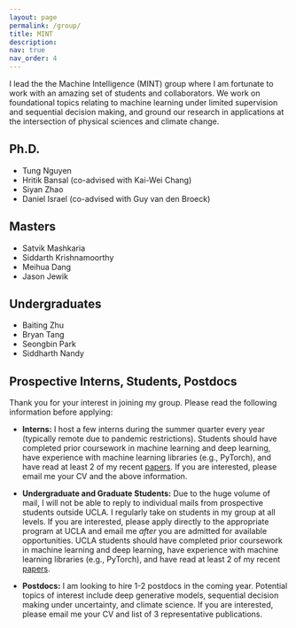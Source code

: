 ```yaml
---
layout: page
permalink: /group/
title: MINT
description: 
nav: true
nav_order: 4
---
```



I lead the the Machine Intelligence (MINT) group where I am fortunate to work with an amazing set of students and collaborators. 
We work on foundational topics relating to machine learning under limited supervision and sequential decision making, and ground our research in applications at the intersection of physical sciences and climate change.

## Ph.D.

* Tung Nguyen
* Hritik Bansal (co-advised with Kai-Wei Chang)
* Siyan Zhao
* Daniel Israel (co-advised with Guy van den Broeck)


## Masters

* Satvik Mashkaria
* Siddarth Krishnamoorthy
* Meihua Dang
* Jason Jewik

## Undergraduates

* Baiting Zhu
* Bryan Tang
* Seongbin Park
* Siddharth Nandy

## Prospective Interns, Students, Postdocs

Thank you for your interest in joining my group. Please read the following information before applying:

* **Interns:** I host a few interns during the summer quarter every year (typically remote due to pandemic restrictions). Students should have completed prior coursework in machine learning and deep learning, have experience with machine learning libraries (e.g., PyTorch), and have read at least 2 of my recent [papers](/publications/). If you are interested, please email me your CV and the above information.  

* **Undergraduate and Graduate Students:** Due to the huge volume of mail, I will not be able to reply to individual mails from prospective students outside UCLA. I regularly take on students in my group at all levels. If you are interested, please apply directly to the appropriate program at UCLA and email me *after* you are admitted for available opportunities. UCLA students should have completed prior coursework in machine learning and deep learning, have experience with machine learning libraries (e.g., PyTorch), and have read at least 2 of my recent [papers](/publications/).

* **Postdocs:** I am looking to hire 1-2 postdocs in the coming year. Potential topics of interest include deep generative models, sequential decision making under uncertainty, and climate science. If you are interested, please email me your CV and list of 3 representative publications.

